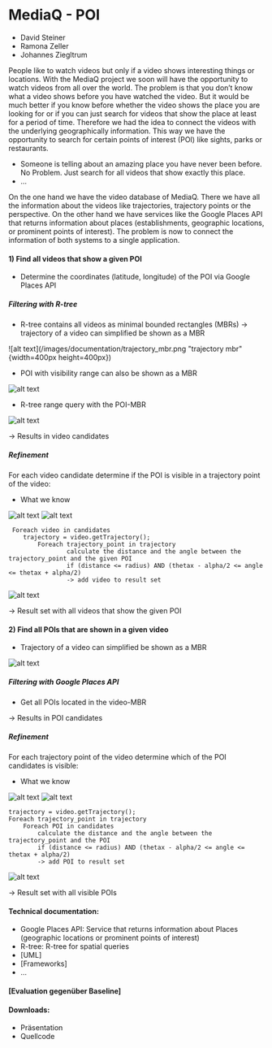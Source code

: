 MediaQ - POI
==========

* David Steiner
* Ramona Zeller
* Johannes Ziegltrum

People like to watch videos but only if a video shows interesting things or locations. With the MediaQ project we soon will have the opportunity to watch videos from all over the world. The problem is that you don’t know what a video shows before you have watched the video. But it would be much better if you know before whether the video shows the place you are looking for or if you can just search for videos that show the place at least for a period of time. Therefore we had the idea to connect the videos with the underlying geographically information. This way we have the opportunity to search for certain points of interest (POI) like sights, parks or restaurants.

* Someone is telling about an amazing place you have never been before. No Problem. Just search for all videos that show exactly this place.
* …

On the one hand we have the video database of MediaQ. There we have all the information about the videos like trajectories, trajectory points or the perspective. On the other hand we have services like the Google Places API that returns information about places (establishments, geographic locations, or prominent points of interest). The problem is now to connect the information of both systems to a single application.

#### 1) Find all videos that show a given POI

* Determine the coordinates (latitude, longitude) of the POI via Google Places API

##### Filtering with R-tree

* R-tree contains all videos as minimal bounded rectangles (MBRs) -> trajectory of a video can simplified be shown as a MBR

 ![alt text](/images/documentation/trajectory_mbr.png "trajectory mbr" {width=400px height=400px})

* POI with visibility range can also be shown as a MBR

 ![alt text](/images/documentation/poi_mbr.png "poi mbr")

* R-tree range query with the POI-MBR

 ![alt text](/images/documentation/rtree_range_query.png "rtree range query")

 -> Results in video candidates

##### Refinement
For each video candidate determine if the POI is visible in a trajectory point of the video:

* What we know
 
 ![alt text](/images/documentation/thetax.png "thetax") ![alt text](/images/documentation/alpha_radius.png "alpha & radius")
 
    
     Foreach video in candidates
        trajectory = video.getTrajectory();
	        Foreach trajectory_point in trajectory
            		calculate the distance and the angle between the trajectory_point and the given POI
		        	if (distance <= radius) AND (thetax - alpha/2 <= angle <= thetax + alpha/2)
		        	-> add video to result set

 ![alt text](/images/documentation/angle_distance.png "angle & distance")

-> Result set with all videos that show the given POI

#### 2) Find all POIs that are shown in a given video

* Trajectory of a video can simplified be shown as a MBR

 ![alt text](/images/documentation/trajectory_mbr.png "trajectory mbr") 

##### Filtering with Google Places API

 * Get all POIs located in the video-MBR
 
 -> Results in POI candidates

##### Refinement
For each trajectory point of the video determine which of the POI candidates is visible:

* What we know

 ![alt text](/images/documentation/thetax.png "thetax") ![alt text](/images/documentation/alpha_radius.png "alpha & radius")
 
 
    trajectory = video.getTrajectory();
    Foreach trajectory_point in trajectory
    	Foreach POI in candidates
			calculate the distance and the angle between the trajectory_point and the POI
			if (distance <= radius) AND (thetax - alpha/2 <= angle <= thetax + alpha/2)
			-> add POI to result set

 ![alt text](/images/documentation/angle_distance.png "angle & distance")

-> Result set with all visible POIs

#### Technical documentation:

* Google Places API:
 Service that returns information about Places (geographic locations or prominent points of interest)
* R-tree:
 R-tree for spatial queries
* [UML]
* [Frameworks]
* …

#### [Evaluation gegenüber Baseline]


#### Downloads:

* Präsentation
* Quellcode